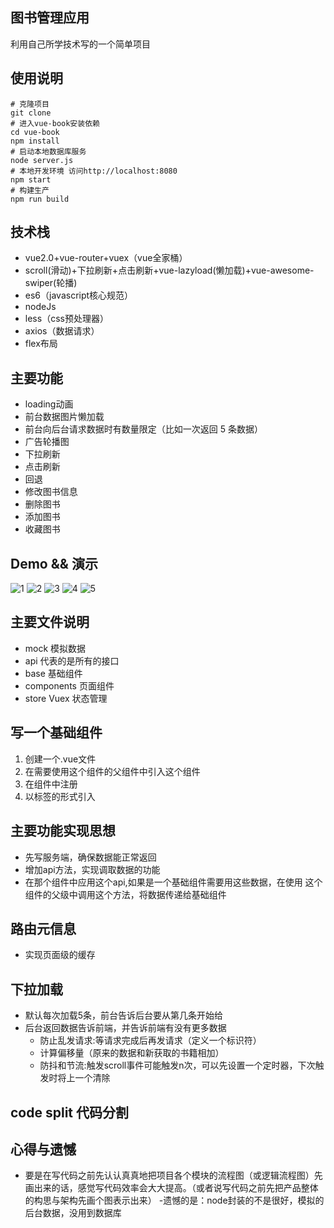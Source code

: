 ## 图书管理应用
利用自己所学技术写的一个简单项目
## 使用说明
```
# 克隆项目
git clone 
# 进入vue-book安装依赖
cd vue-book
npm install
# 启动本地数据库服务
node server.js
# 本地开发环境 访问http://localhost:8080
npm start
# 构建生产
npm run build
```
## 技术栈
- vue2.0+vue-router+vuex（vue全家桶）
- scroll(滑动)+下拉刷新+点击刷新+vue-lazyload(懒加载)+vue-awesome-swiper(轮播)
- es6（javascript核心规范）
- nodeJs
- less（css预处理器）
- axios（数据请求）
- flex布局

## 主要功能
- loading动画
- 前台数据图片懒加载
- 前台向后台请求数据时有数量限定（比如一次返回 5 条数据）
- 广告轮播图
- 下拉刷新
- 点击刷新
- 回退
- 修改图书信息
- 删除图书
- 添加图书
- 收藏图书
## Demo && 演示
![1](./_images/index.png)
![2](./_images/list.png)
![3](./_images/detail.png)
![4](./_images/collect.png)
![5](./_images/add.png)
## 主要文件说明
- mock 模拟数据
- api 代表的是所有的接口
- base 基础组件
- components 页面组件
- store Vuex 状态管理

## 写一个基础组件
  1. 创建一个.vue文件
  2. 在需要使用这个组件的父组件中引入这个组件
  3. 在组件中注册
  4. 以标签的形式引入

## 主要功能实现思想
- 先写服务端，确保数据能正常返回
- 增加api方法，实现调取数据的功能
- 在那个组件中应用这个api,如果是一个基础组件需要用这些数据，在使用
这个组件的父级中调用这个方法，将数据传递给基础组件

## 路由元信息
- 实现页面级的缓存

## 下拉加载
 - 默认每次加载5条，前台告诉后台要从第几条开始给
 - 后台返回数据告诉前端，并告诉前端有没有更多数据
    + 防止乱发请求:等请求完成后再发请求（定义一个标识符）
    + 计算偏移量（原来的数据和新获取的书籍相加）
    + 防抖和节流:触发scroll事件可能触发n次，可以先设置一个定时器，下次触发时将上一个清除

## code split 代码分割

## 心得与遗憾
- 要是在写代码之前先认认真真地把项目各个模块的流程图（或逻辑流程图）先画出来的话，感觉写代码效率会大大提高。（或者说写代码之前先把产品整体的构思与架构先画个图表示出来）
-遗憾的是：node封装的不是很好，模拟的后台数据，没用到数据库
